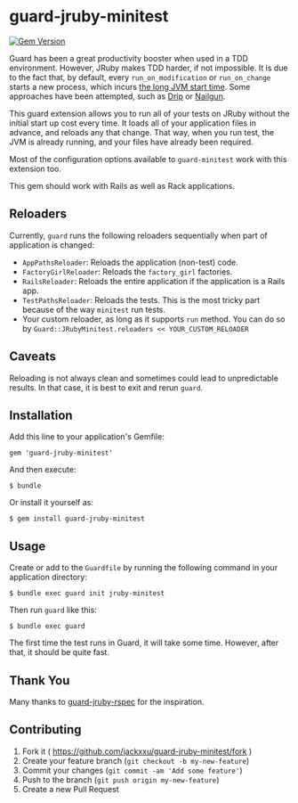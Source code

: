 # guard-jruby-minitest

[![Gem Version](https://badge.fury.io/rb/guard-jruby-minitest.svg)](http://badge.fury.io/rb/guard-jruby-minitest)

Guard has been a great productivity booster when used in a TDD environment. However, JRuby makes TDD harder, if not impossible. It is due to the fact that, by default, every `run_on_modification` or `run_on_change` starts a new process, which incurs [the long JVM start time]. Some approaches have been attempted, such as [Drip] or [Nailgun].

This guard extension allows you to run all of your tests on JRuby without the initial start up cost every time. It loads all of your application files in advance, and reloads any that change. That way, when you run test, the JVM is already running, and your files have already been required.

Most of the configuration options available to `guard-minitest` work with this extension too.

This gem should work with Rails as well as Rack applications.

## Reloaders

Currently, `guard` runs the following reloaders sequentially when part of application is changed:

* `AppPathsReloader`: Reloads the application (non-test) code.
* `FactoryGirlReloader`: Reloads the `factory_girl` factories.
* `RailsReloader`: Reloads the entire application if the application is a Rails app.
* `TestPathsReloader`: Reloads the tests. This is the most tricky part because of the way `minitest` run tests.
* Your custom reloader, as long as it supports `run` method. You can do so by `Guard::JRubyMinitest.reloaders << YOUR_CUSTOM_RELOADER`

## Caveats

Reloading is not always clean and sometimes could lead to unpredictable results. In that case, it is best to exit and rerun `guard`.

## Installation

Add this line to your application's Gemfile:

    gem 'guard-jruby-minitest'

And then execute:

    $ bundle

Or install it yourself as:

    $ gem install guard-jruby-minitest

## Usage

Create or add to the `Guardfile` by running the following command in your application directory:

    $ bundle exec guard init jruby-minitest

Then run `guard` like this:

    $ bundle exec guard

The first time the test runs in Guard, it will take some time. However, after that, it should be quite fast.

## Thank You

Many thanks to [guard-jruby-rspec] for the inspiration.

## Contributing

1. Fork it ( https://github.com/jackxxu/guard-jruby-minitest/fork )
2. Create your feature branch (`git checkout -b my-new-feature`)
3. Commit your changes (`git commit -am 'Add some feature'`)
4. Push to the branch (`git push origin my-new-feature`)
5. Create a new Pull Request

[the long JVM start time]: https://github.com/jruby/jruby/wiki/Improving-startup-time
[Drip]: https://github.com/ninjudd/drip/wiki/JRuby
[Nailgun]: https://github.com/jruby/jruby/wiki/JRubyWithNailgun
[guard-jruby-rspec]: https://github.com/jkutner/guard-jruby-rspec
